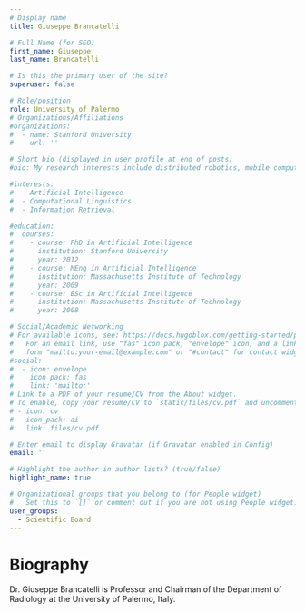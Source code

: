 ```yaml
---
# Display name
title: Giuseppe Brancatelli

# Full Name (for SEO)
first_name: Giuseppe
last_name: Brancatelli

# Is this the primary user of the site?
superuser: false

# Role/position
role: University of Palermo
# Organizations/Affiliations
#organizations:
#  - name: Stanford University
#    url: ''

# Short bio (displayed in user profile at end of posts)
#bio: My research interests include distributed robotics, mobile computing and programmable matter.

#interests:
#  - Artificial Intelligence
#  - Computational Linguistics
#  - Information Retrieval

#education:
#  courses:
#    - course: PhD in Artificial Intelligence
#      institution: Stanford University
#      year: 2012
#    - course: MEng in Artificial Intelligence
#      institution: Massachusetts Institute of Technology
#      year: 2009
#    - course: BSc in Artificial Intelligence
#      institution: Massachusetts Institute of Technology
#      year: 2008

# Social/Academic Networking
# For available icons, see: https://docs.hugoblox.com/getting-started/page-builder/#icons
#   For an email link, use "fas" icon pack, "envelope" icon, and a link in the
#   form "mailto:your-email@example.com" or "#contact" for contact widget.
#social:
#  - icon: envelope
#    icon_pack: fas
#    link: 'mailto:'
# Link to a PDF of your resume/CV from the About widget.
# To enable, copy your resume/CV to `static/files/cv.pdf` and uncomment the lines below.
# - icon: cv
#   icon_pack: ai
#   link: files/cv.pdf

# Enter email to display Gravatar (if Gravatar enabled in Config)
email: ''

# Highlight the author in author lists? (true/false)
highlight_name: true

# Organizational groups that you belong to (for People widget)
#   Set this to `[]` or comment out if you are not using People widget.
user_groups:
  - Scientific Board
---
```

# Biography
Dr. Giuseppe Brancatelli is Professor and Chairman of the Department of Radiology at the University of Palermo, Italy.
 

